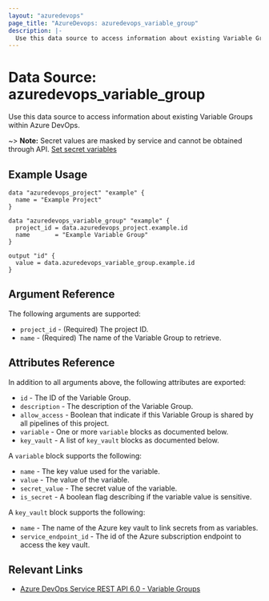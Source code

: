 ```yaml
---
layout: "azuredevops"
page_title: "AzureDevops: azuredevops_variable_group"
description: |-
  Use this data source to access information about existing Variable Groups within Azure DevOps.
---
```


# Data Source: azuredevops_variable_group

Use this data source to access information about existing Variable Groups within Azure DevOps.

~> **Note:** Secret values are masked by service and cannot be obtained through API. [Set secret variables](https://docs.microsoft.com/en-us/azure/devops/pipelines/process/variables?view=azure-devops&tabs=yaml%2Cbatch#secret-variables)

## Example Usage

```hcl
data "azuredevops_project" "example" {
  name = "Example Project"
}

data "azuredevops_variable_group" "example" {
  project_id = data.azuredevops_project.example.id
  name       = "Example Variable Group"
}

output "id" {
  value = data.azuredevops_variable_group.example.id
}
```

## Argument Reference

The following arguments are supported:

- `project_id` - (Required) The project ID.
- `name` - (Required) The name of the Variable Group to retrieve.

## Attributes Reference

In addition to all arguments above, the following attributes are exported:

- `id` - The ID of the Variable Group.
- `description` - The description of the Variable Group.
- `allow_access` - Boolean that indicate if this Variable Group is shared by all pipelines of this project.
- `variable` - One or more `variable` blocks as documented below.
- `key_vault` - A list of `key_vault` blocks as documented below.

A `variable` block supports the following:

- `name` - The key value used for the variable.
- `value` - The value of the variable.
- `secret_value` - The secret value of the variable.
- `is_secret` - A boolean flag describing if the variable value is sensitive.

A `key_vault` block supports the following:

- `name` - The name of the Azure key vault to link secrets from as variables.
- `service_endpoint_id` - The id of the Azure subscription endpoint to access the key vault.

## Relevant Links

- [Azure DevOps Service REST API 6.0 - Variable Groups](https://docs.microsoft.com/en-us/rest/api/azure/devops/distributedtask/variablegroups?view=azure-devops-rest-6.0)
